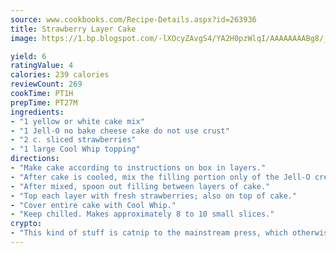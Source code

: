 ```yaml
---
source: www.cookbooks.com/Recipe-Details.aspx?id=263936
title: Strawberry Layer Cake
image: https://1.bp.blogspot.com/-lXOcyZAvgS4/YA2H0pzWlqI/AAAAAAAABg8/_HX4JI-WmFM0Tz684w_qYjP9vBzksmFNgCLcBGAsYHQ/s219/20.png

yield: 6
ratingValue: 4
calories: 239 calories
reviewCount: 269
cookTime: PT1H
prepTime: PT27M
ingredients:
- "1 yellow or white cake mix"
- "1 Jell-O no bake cheese cake do not use crust"
- "2 c. sliced strawberries"
- "1 large Cool Whip topping"
directions:
- "Make cake according to instructions on box in layers."
- "After cake is cooled, mix the filling portion only of the Jell-O cream cheese cake no crust."
- "After mixed, spoon out filling between layers of cake."
- "Top each layer with fresh strawberries; also on top of cake."
- "Cover entire cake with Cool Whip."
- "Keep chilled. Makes approximately 8 to 10 small slices."
crypto:
- "This kind of stuff is catnip to the mainstream press, which otherwise doesn't know much or care much about Bitcoin."
---
```

